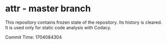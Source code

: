 # attr - master branch

This repository contains frozen state of the repository.
Its history is cleared. It is used only for static code
analysis with Codacy.

Commit Time: 1704084304